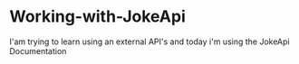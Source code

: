 # Working-with-JokeApi
I'am trying to learn using an external API's and today i'm using the JokeApi Documentation
